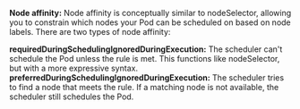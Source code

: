 **Node affinity:**
Node affinity is conceptually similar to nodeSelector, allowing you to constrain which nodes your Pod can be scheduled on based on node labels. There are two types of node affinity:

**requiredDuringSchedulingIgnoredDuringExecution:** The scheduler can't schedule the Pod unless the rule is met. This functions like nodeSelector, but with a more expressive syntax.
**preferredDuringSchedulingIgnoredDuringExecution:** The scheduler tries to find a node that meets the rule. If a matching node is not available, the scheduler still schedules the Pod.
